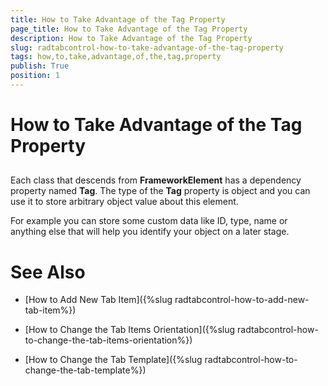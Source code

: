 ```yaml
---
title: How to Take Advantage of the Tag Property
page_title: How to Take Advantage of the Tag Property
description: How to Take Advantage of the Tag Property
slug: radtabcontrol-how-to-take-advantage-of-the-tag-property
tags: how,to,take,advantage,of,the,tag,property
publish: True
position: 1
---
```


# How to Take Advantage of the Tag Property



## 

Each class that descends from __FrameworkElement__ has a dependency property named __Tag__. The type of the __Tag__ property is object and you can use it to store arbitrary object value about this element.

For example you can store some custom data like ID, type, name or anything else that will help you identify your object on a later stage.

# See Also

 * [How to Add New Tab Item]({%slug radtabcontrol-how-to-add-new-tab-item%})

 * [How to Change the Tab Items Orientation]({%slug radtabcontrol-how-to-change-the-tab-items-orientation%})

 * [How to Change the Tab Template]({%slug radtabcontrol-how-to-change-the-tab-template%})
